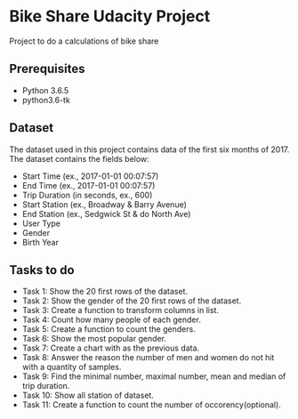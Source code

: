 # Bike Share Udacity Project
Project to do a calculations of bike share 

## Prerequisites
* Python 3.6.5
* python3.6-tk
 
 ## Dataset
 The dataset used in this project contains data of the first six months of 2017. The dataset contains the fields below:
 * Start Time (ex., 2017-01-01 00:07:57)
 * End Time (ex., 2017-01-01 00:07:57)
 * Trip Duration (in seconds, ex., 600)
 * Start Station (ex., Broadway & Barry Avenue)
 * End Station (ex., Sedgwick St & do North Ave)
 * User Type
 * Gender
 * Birth Year
 
 ## Tasks to do
* Task 1: Show the 20 first rows of the dataset.
* Task 2: Show the gender of the 20 first rows of the dataset.
* Task 3: Create a function to transform columns in list.
* Task 4: Count how many people of each gender.
* Task 5: Create a function to count the genders.
* Task 6: Show the most popular gender.
* Task 7: Create a chart with as the previous data.
* Task 8: Answer the reason the number of men and women do not hit with a quantity of samples.
* Task 9: Find the minimal number, maximal number, mean and median of trip duration.
* Task 10: Show all station of dataset.
* Task 11: Create a function to count the number of occorency(optional).
